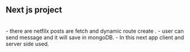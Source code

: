 ## Next js project
<br />
- there are netfilx posts are fetch and dynamic route create .
- user can send message and it will save in mongoDB.
- In this next app client and server side used. 